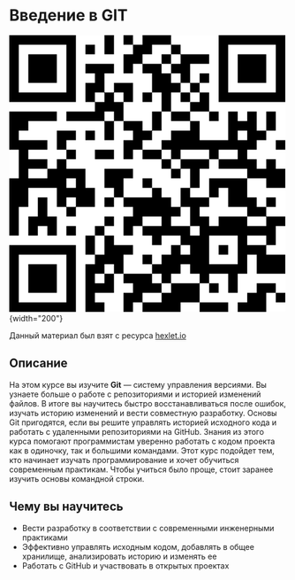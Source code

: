 # Введение в GIT

![](../images/git/qr-code.png){width="200"}

Данный материал был взят с ресурса [hexlet.io](https://ru.hexlet.io/courses/intro_to_git)

## Описание

На этом курсе вы изучите **Git** — систему управления версиями. Вы узнаете больше о работе с репозиториями и историей изменений файлов. В итоге вы научитесь быстро восстанавливаться после ошибок, изучать историю изменений и вести совместную разработку. Основы Git пригодятся, если вы решите управлять историей исходного кода и работать с удаленными репозиториями на GitHub. Знания из этого курса помогают программистам уверенно работать с кодом проекта как в одиночку, так и большими командами. Этот курс подойдет тем, кто начинает изучать программирование и хочет обучиться современным практикам. Чтобы учиться было проще, стоит заранее изучить основы командной строки.

## Чему вы научитесь

- Вести разработку в соответствии с современными инженерными практиками
- Эффективно управлять исходным кодом, добавлять в общее хранилище, анализировать историю и изменять ее
- Работать с GitHub и участвовать в открытых проектах
